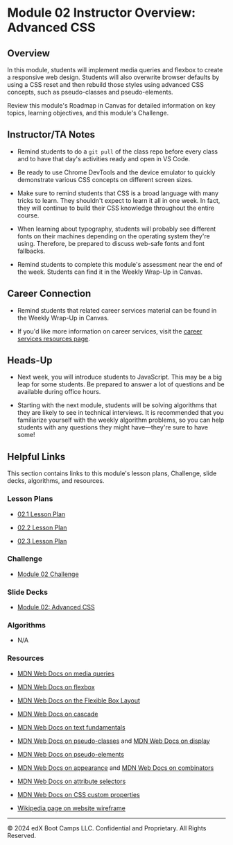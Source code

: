 # Module 02 Instructor Overview: Advanced CSS

## Overview

In this module, students will implement media queries and flexbox to create a responsive web design. Students will also overwrite browser defaults by using a CSS reset and then rebuild those styles using advanced CSS concepts, such as pseudo-classes and pseudo-elements.

Review this module's Roadmap in Canvas for detailed information on key topics, learning objectives, and this module's Challenge.

## Instructor/TA Notes

* Remind students to do a `git pull` of the class repo before every class and to have that day's activities ready and open in VS Code. 

* Be ready to use Chrome DevTools and the device emulator to quickly demonstrate various CSS concepts on different screen sizes.

* Make sure to remind students that CSS is a broad language with many tricks to learn. They shouldn't expect to learn it all in one week. In fact, they will continue to build their CSS knowledge throughout the entire course.

* When learning about typography, students will probably see different fonts on their machines depending on the operating system they're using. Therefore, be prepared to discuss web-safe fonts and font fallbacks.

* Remind students to complete this module's assessment near the end of the week. Students can find it in the Weekly Wrap-Up in Canvas.

## Career Connection

* Remind students that related career services material can be found in the Weekly Wrap-Up in Canvas.

* If you'd like more information on career services, visit the [career services resources page](https://careernetwork.2u.com/?utm_medium=Academics&utm_source=boot_camp/).

## Heads-Up

* Next week, you will introduce students to JavaScript. This may be a big leap for some students. Be prepared to answer a lot of questions and be available during office hours. 

* Starting with the next module, students will be solving algorithms that they are likely to see in technical interviews. It is recommended that you familiarize yourself with the weekly algorithm problems, so you can help students with any questions they might have&mdash;they're sure to have some!

## Helpful Links

This section contains links to this module's lesson plans, Challenge, slide decks, algorithms, and resources.

### Lesson Plans

* [02.1 Lesson Plan](01-Day_Responsive-Design/02.1-LESSON-PLAN.md)

* [02.2 Lesson Plan](02-Day_Pseudo-Resets/02.2-LESSON-PLAN.md)

* [02.3 Lesson Plan](03-Day_Selectors-Variables/02.3-LESSON-PLAN.md)

### Challenge

* [Module 02 Challenge](../../../01-Class-Content/02-Advanced-CSS/02-Challenge)

### Slide Decks

* [Module 02: Advanced CSS](https://docs.google.com/presentation/d/1rT5yNgE7-lTjmLAqPsNJkTTkR_NPQcxZnn9NII1JSuM/edit?usp=sharing)

### Algorithms

* N/A

### Resources

* [MDN Web Docs on media queries](https://developer.mozilla.org/en-US/docs/Web/CSS/Media_Queries/Using_media_queries)

* [MDN Web Docs on flexbox](https://developer.mozilla.org/en-US/docs/Web/CSS/CSS_Flexible_Box_Layout/Basic_Concepts_of_Flexbox)

* [MDN Web Docs on the Flexible Box Layout](https://developer.mozilla.org/en-US/docs/Web/CSS/CSS_Flexible_Box_Layout)

* [MDN Web Docs on cascade](https://developer.mozilla.org/en-US/docs/Learn/CSS/Building_blocks/Cascade_and_inheritance)

* [MDN Web Docs on text fundamentals](https://developer.mozilla.org/en-US/docs/Learn/CSS/Styling_text/Fundamentals)

* [MDN Web Docs on pseudo-classes](https://developer.mozilla.org/en-US/docs/Web/CSS/Pseudo-classes) and [MDN Web Docs on display](https://developer.mozilla.org/en-US/docs/Web/CSS/display)

* [MDN Web Docs on pseudo-elements](https://developer.mozilla.org/en-US/docs/Web/CSS/Pseudo-elements)

* [MDN Web Docs on appearance](https://developer.mozilla.org/en-US/docs/Web/CSS/appearance) and [MDN Web Docs on combinators](https://developer.mozilla.org/en-US/docs/Learn/CSS/Building_blocks/Selectors/Combinators)

* [MDN Web Docs on attribute selectors](https://developer.mozilla.org/en-US/docs/Web/CSS/Attribute_selectors)

* [MDN Web Docs on CSS custom properties](https://developer.mozilla.org/en-US/docs/Web/CSS/Using_CSS_custom_properties)

* [Wikipedia page on website wireframe](https://en.wikipedia.org/wiki/Website_wireframe)

---
© 2024 edX Boot Camps LLC. Confidential and Proprietary. All Rights Reserved.
